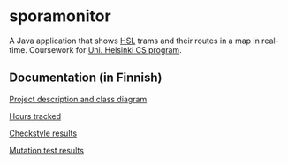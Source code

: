 # sporamonitor

A Java application that shows [HSL](https://www.hsl.fi/) trams and their routes in a map in real-time. Coursework for [Uni. Helsinki CS program](https://github.com/javaLabra/Javalabra2017-4).

## Documentation (in Finnish)

[Project description and class diagram](dokumentaatio/aiheenKuvausJaRakenne.md)

[Hours tracked](dokumentaatio/tuntikirjanpito.md)

[Checkstyle results](https://htmlpreview.github.io/?https://github.com/strax/sporamonitor/blob/master/dokumentaatio/checkstyle/checkstyle.html)

[Mutation test results](https://htmlpreview.github.io?https://github.com/strax/sporamonitor/blob/master/dokumentaatio/pit/index.html)
